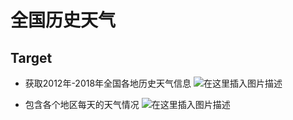 ﻿# 全国历史天气

## Target
* 获取2012年-2018年全国各地历史天气信息
![在这里插入图片描述](https://github.com/librauee/Reptile/blob/master/全国历史天气/web.png)

* 包含各个地区每天的天气情况
![在这里插入图片描述](https://github.com/librauee/Reptile/blob/master/全国历史天气/download.png)
